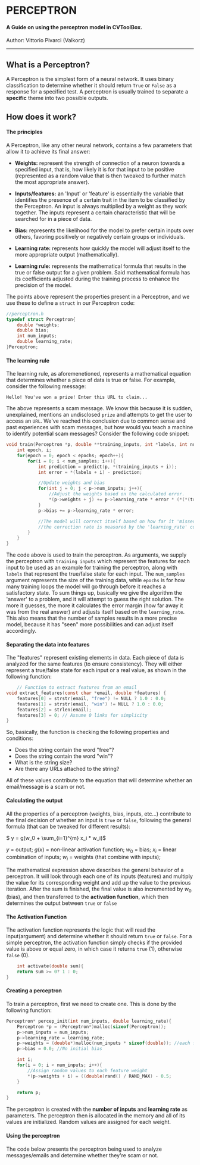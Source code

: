 # PERCEPTRON
#### A Guide on using the perceptron model in CVToolBox.
Author: Vittorio Pivarci (Valkorz)

---

## What is a Perceptron? 

A Perceptron is the simplest form of a neural network. It uses binary classification to determine whether it should return `True` or `False` as a response for a specified test. A perceptron is usually trained to separate a **specific** theme into two possible outputs. 

## How does it work?

#### The principles

A Perceptron, like any other neural network, contains a few parameters that allow it to achieve its final answer:

- **Weights:** represent the strength of connection of a neuron towards a specified input, that is, how likely it is for that input to be positive (represented as a random value that is then tweaked to further match the most appropriate answer).

- **Inputs/features:** an 'Input' or 'feature' is essentially the variable that identifies the presence of a certain trait in the item to be classified by the Perceptron. An input is always multiplied by a weight as they work together. The inputs represent a certain characteristic that will be searched for in a piece of data.

- **Bias:** represents the likelihood for the model to prefer certain inputs over others, favoring positively or negatively certain groups or individuals.

- **Learning rate:** represents how quickly the model will adjust itself to the more appropriate output (mathematically).

- **Learning rule:** represents the mathematical formula that results in the true or false output for a given problem. Said mathematical formula has its coefficients adjusted during the training process to enhance the precision of the model.

The points above represent the properties present in a Perceptron, and we use these to define a `struct` in our Perceptron code:

```c
//perceptron.h
typedef struct Perceptron{
    double *weights;
    double bias;
    int num_inputs;
    double learning_rate;
}Perceptron;
```

#### The learning rule

The learning rule, as aforemenetioned, represents a mathematical equation that determines whether a piece of data is true or false. For example, consider the following message:

`Hello! You've won a prize! Enter this URL to claim...`

The above represents a scam message. We know this because it is sudden, unexplained, mentions an undisclosed `prize` and attempts to get the user to access an `URL`. We've reached this conclusion due to common sense and past experiences with scam messages, but how would you teach a machine to identify potential scam messages?
Consider the following code snippet:

```c
void train(Perceptron *p, double **training_inputs, int *labels, int num_samples, int epochs) {
    int epoch, i;
    for(epoch = 0; epoch < epochs; epoch++){
        for(i = 0; i < num_samples; i++){
            int prediction = predict(p, *(training_inputs + i));
            int error = *(labels + i) - prediction;

            //Update weights and bias
            for(int j = 0; j < p->num_inputs; j++){
                //Adjust the weights based on the calculated error.
                *(p->weights + j) += p->learning_rate * error * (*(*(training_inputs + i)) + j);
            }
            p->bias += p->learning_rate * error;

            //The model will correct itself based on how far it 'missed' from the real answer
            //the correction rate is measured by the 'learning_rate' constant.
        }
    }
}
```

The code above is used to train the perceptron. As arguments, we supply the perceptron with `training inputs` which represent the features for each input to be used as an example for training the perceptron, along with `labels` that represent the true/false state for each input. The `num_samples` argument represents the size of the training data, while `epochs` is for how many training loops the model will go through before it reaches a satisfactory state.
To sum things up, basically we give the algorithm the 'answer' to a problem, and it will attempt to guess the right solution. The more it guesses, the more it calculates the error margin (how far away it was from the real answer) and adjusts itself based on the `learning_rate`.
This also means that the number of samples results in a more precise model, because it has "seen" more possibilities and can adjust itself accordingly.

#### Separating the data into features

The "features" represent existing elements in data. Each piece of data is analyzed for the same features (to ensure consistency). They will either represent a true/false state for each input or a real value, as shown in the following function:

```c
    // Function to extract features from an email
void extract_features(const char *email, double *features) {
    features[0] = strstr(email, "free") != NULL ? 1.0 : 0.0;
    features[1] = strstr(email, "win") != NULL ? 1.0 : 0.0;
    features[2] = strlen(email);
    features[3] = 0; // Assume 0 links for simplicity
}
```

So, basically, the function is checking the following properties and conditions:

- Does the string contain the word "free"?
- Does the string contain the word "win"?
- What is the string size?
- Are there any URLs attached to the string?

All of these values contribute to the equation that will determine whether an email/message is a scam or not.

#### Calculating the output

All the properties of a perceptron (weights, bias, inputs, etc...) contribute to the final decision of whether an input is `true` or `false`, following the general formula (that can be tweaked for different results):

$ y = g(w_0 + \sum_{i=1}^{m} x_i * w_i)$

$y$ = output;
$g(x)$ = non-linear activation function;
$w_0$ = bias;
$x_i$ = linear combination of inputs;
$w_i$ = weights (that combine with inputs);

The mathematical expression above describes the general behavior of a perceptron. It will look through each one of its inputs (features) and multiply the value for its corresponding weight and add up the value to the previous iteration. After the sum is finished, the final value is also incremented by $w_0$ (bias), and then transferred to the **activation function**, which then determines the output between `true` or `false`

#### The Activation Function

The activation function represents the logic that will read the input(argument) and determine whether it should return `true` or `false`. For a simple perceptron, the activation function simply checks if the provided value is above or equal zero, in which case it returns `true` (1), otherwise `false` (0).

```c
    int activate(double sum){
    return sum >= 0? 1 : 0;
}
```

#### Creating a perceptron

To train a perceptron, first we need to create one. This is done by the following function:

```c
Perceptron* percep_init(int num_inputs, double learning_rate){
    Perceptron *p = (Perceptron*)malloc(sizeof(Perceptron));
    p->num_inputs = num_inputs;
    p->learning_rate = learning_rate;
    p->weights = (double*)malloc(num_inputs * sizeof(double)); //each feature has a specified weight
    p->bias = 0.0; //No initial bias

    int i;
    for(i = 0; i < num_inputs; i++){
        //Assign random values to each feature weight
        *(p->weights + i) = ((double)rand() / RAND_MAX) - 0.5;
    }

    return p;
}
```

The perceptron is created with the **number of inputs** and **learning rate** as parameters. The perceptron then is allocated in the memory and all of its values are initialized. Random values are assigned for each weight.

#### Using the perceptron

The code below presents the perceptron being used to analyze messages/emails and determine whether they're scam or not.